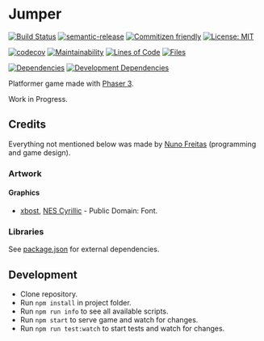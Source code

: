 # Jumper

[![Build Status](https://travis-ci.org/nunof07/jumper.svg?branch=master)](https://travis-ci.org/nunof07/jumper)
[![semantic-release](https://img.shields.io/badge/%20%20%F0%9F%93%A6%F0%9F%9A%80-semantic--release-e10079.svg)](https://github.com/semantic-release/semantic-release)
[![Commitizen friendly](https://img.shields.io/badge/commitizen-friendly-brightgreen.svg)](http://commitizen.github.io/cz-cli/)
[![License: MIT](https://img.shields.io/badge/License-MIT-yellow.svg)](https://opensource.org/licenses/MIT)

[![codecov](https://codecov.io/gh/nunof07/jumper/branch/master/graph/badge.svg)](https://codecov.io/gh/nunof07/jumper)
[![Maintainability](https://api.codeclimate.com/v1/badges/f48d8b82211b0cfa4e90/maintainability)](https://codeclimate.com/github/nunof07/jumper/maintainability)
[![Lines of Code](https://tokei.rs/b1/github/nunof07/jumper)](https://github.com/Aaronepower/tokei)
[![Files](https://tokei.rs/b1/github/nunof07/jumper?category=files)](https://github.com/Aaronepower/tokei)

[![Dependencies](https://david-dm.org/nunof07/jumper.svg)](https://david-dm.org/nunof07/jumper)
[![Development Dependencies](https://david-dm.org/nunof07/jumper/dev-status.svg)](https://david-dm.org/nunof07/jumper?type=dev)

Platformer game made with [Phaser 3](http://phaser.io/).

Work in Progress.

## Credits

Everything not mentioned below was made by [Nuno Freitas](https://github.com/nunof07/) (programming and game design).

### Artwork

#### Graphics

-   [xbost](https://twitter.com/xbost), [NES Cyrillic](http://www.pentacom.jp/pentacom/bitfontmaker2/gallery/?id=234) - Public Domain: Font.

### Libraries

See [package.json](https://github.com/nunof07/jumper/blob/master/package.json) for external dependencies.

## Development

-   Clone repository.
-   Run `npm install` in project folder.
-   Run `npm run info` to see all available scripts.
-   Run `npm start` to serve game and watch for changes.
-   Run `npm run test:watch` to start tests and watch for changes.
